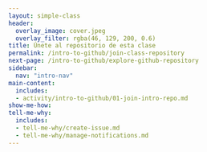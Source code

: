 ```yaml
---
layout: simple-class
header:
  overlay_image: cover.jpeg
  overlay_filter: rgba(46, 129, 200, 0.6)
title: Únete al repositorio de esta clase
permalink: /intro-to-github/join-class-repository
next-page: /intro-to-github/explore-github-repository
sidebar:
  nav: "intro-nav"
main-content:
  includes:
  - activity/intro-to-github/01-join-intro-repo.md
show-me-how:
tell-me-why:
  includes:
  - tell-me-why/create-issue.md
  - tell-me-why/manage-notifications.md
---
```

